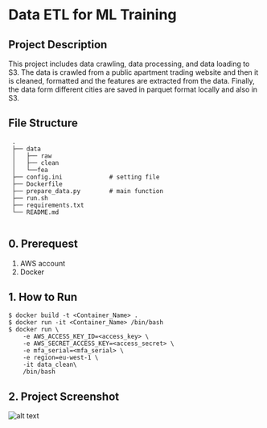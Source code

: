 # Data ETL for ML Training

## Project Description

This project includes data crawling, data processing, and data loading to S3. The data is crawled from a public apartment trading website and then it is cleaned, formatted and the features are extracted from the data. Finally, the data form different cities are saved in parquet format locally and also in S3.

## File Structure

```
 .
 ├── data
 │   ├── raw
 │   ├── clean 
 │   └──fea               
 ├── config.ini             # setting file
 ├── Dockerfile
 ├── prepare_data.py        # main function
 ├── run.sh 
 ├── requirements.txt 
 └── README.md


```
## 0. Prerequest

1. AWS account
2. Docker 

## 1. How to Run
```
$ docker build -t <Container_Name> .
$ docker run -it <Container_Name> /bin/bash
$ docker run \
    -e AWS_ACCESS_KEY_ID=<access_key> \
    -e AWS_SECRET_ACCESS_KEY=<access_secret> \
    -e mfa_serial=<mfa_serial> \
    -e region=eu-west-1 \
    -it data_clean\ 
    /bin/bash 
```
## 2. Project Screenshot
![alt text](https://yue-cv-pic.s3.eu-west-1.amazonaws.com/data-etl-pic.jpg)
